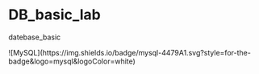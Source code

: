 # DB_basic_lab
 datebase_basic
<!DOCTYPE html>
<html lang="en">
<head>
    <meta charset="UTF-8">
    <meta name="viewport" content="width=device-width, initial-scale=1.0">
    <title>MySql</title>
    ![MySQL](https://img.shields.io/badge/mysql-4479A1.svg?style=for-the-badge&logo=mysql&logoColor=white)
</head>
<body>
    
</body>
</html>
